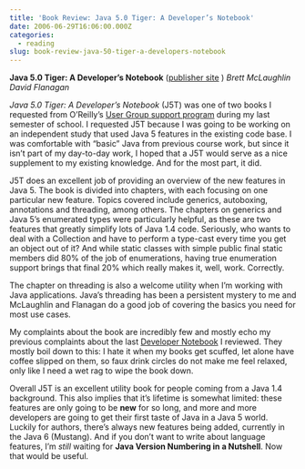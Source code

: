```yaml
---
title: 'Book Review: Java 5.0 Tiger: A Developer’s Notebook'
date: 2006-06-29T16:06:00.000Z
categories:
  - reading
slug: book-review-java-50-tiger-a-developers-notebook
---
```

**Java 5.0 Tiger: A Developer’s Notebook** ([publisher site][1] ) _Brett McLaughlin_ _David Flanagan_

_Java 5.0 Tiger: A Developer’s Notebook_ (<span class="caps">J5T</span>) was one of two books I requested from O’Reilly’s [User Group support program][2]  during my last semester of school. I requested <span class="caps">J5T</span> because I was going to be working on an independent study that used Java 5 features in the existing code base. I was comfortable with “basic” Java from previous course work, but since it isn’t part of my day-to-day work, I hoped that a <span class="caps">J5T</span> would serve as a nice supplement to my existing knowledge. And for the most part, it did.

<span class="caps">J5T</span> does an excellent job of providing an overview of the new features in Java 5. The book is divided into chapters, with each focusing on one particular new feature. Topics covered include generics, autoboxing, annotations and threading, among others. The chapters on generics and Java 5’s enumerated types were particularly helpful, as these are two features that greatly simplify lots of Java 1.4 code. Seriously, who wants to deal with a Collection and have to perform a type-cast every time you get an object out of it? And while static classes with simple public final static members did 80% of the job of enumerations, having true enumeration support brings that final 20% which really makes it, well, work. Correctly.

The chapter on threading is also a welcome utility when I’m working with Java applications. Java’s threading has been a persistent mystery to me and McLaughlin and Flanagan do a good job of covering the basics you need for most use cases.

My complaints about the book are incredibly few and mostly echo my previous complaints about the last [Developer Notebook][3]  I reviewed. They mostly boil down to this: I hate it when my books get scuffed, let alone have coffee slipped on them, so faux drink circles do not make me feel relaxed, only like I need a wet rag to wipe the book down.

Overall <span class="caps">J5T</span> is an excellent utility book for people coming from a Java 1.4 background. This also implies that it’s lifetime is somewhat limited: these features are only going to be **new** for so long, and more and more developers are going to get their first taste of Java in a Java 5 world. Luckily for authors, there’s always new features being added, currently in the Java 6 (Mustang). And if you don’t want to write about language features, I’m _still_ waiting for **Java Version Numbering in a Nutshell**. Now that would be useful.



 [1]: http://www.oreilly.com/catalog/javaadn/
 [2]: http://ug.oreilly.com/
 [3]: http://effbot.org/zone/element-index.htm
